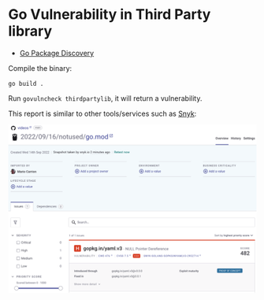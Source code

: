 # Go Vulnerability in Third Party library

* [Go Package Discovery](https://pkg.go.dev/gopkg.in/yaml.v3?tab=versions)

Compile the binary:

```
go build .
```

Run `govulncheck thirdpartylib`, it will return a vulnerability.

This report is similar to other tools/services such as [Snyk](https://snyk.io/):

![Snyk Report](snyk_report.png)
